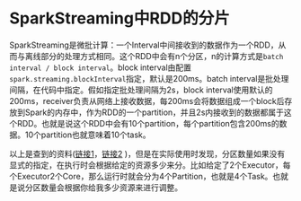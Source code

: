 # SparkStreaming中RDD的分片
SparkStreaming是微批计算：一个Interval中间接收到的数据作为一个RDD，从而与离线部分的处理方式相同。这个RDD中会有n个分区，n的计算方式是`batch interval / block interval`。block interval由配置`spark.streaming.blockInterval`指定，默认是200ms。batch interval是批处理间隔，在代码中指定。假如指定批处理间隔为2s，block interval使用默认的200ms，receiver负责从网络上接收数据，每200ms会将数据组成一个block后存放到Spark的内存中，作为RDD的一个partition，并且2s内接收到的数据都属于这个RDD。也就是说这个RDD中会有10个partition，每个partition包含200ms的数据。10个partition也就意味着10个task。

以上是查到的资料([链接1](https://stackoverflow.com/questions/32989171/rdd-partitioning-in-spark-streaming)，[链接2](https://forums.databricks.com/questions/778/how-many-partitions-does-spark-streaming-create-pe.html) )，但是在实际使用时发现，分区数量如果没有显式的指定，在执行时会根据给定的资源多少来分。比如给定了2个Executor，每个Executor2个Core，那么运行时就会分为4个Partition，也就是4个Task。也就是说分区数量会根据你给我多少资源来进行调整。
